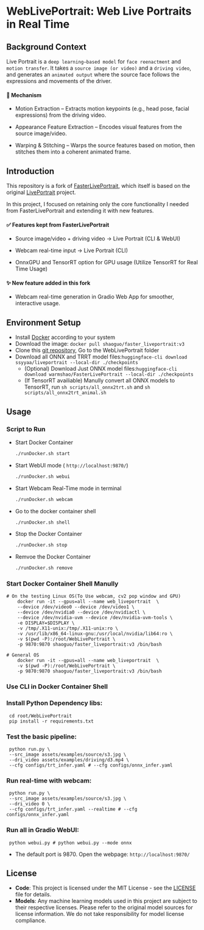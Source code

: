 # WebLivePortrait: Web Live Portraits in Real Time

## Background Context
Live Portrait is a `deep learning–based model` for `face reenactment` and `motion transfer`.
It takes a `source image (or video)` and a `driving video`, and generates an `animated output` where the source face follows the expressions and movements of the driver.

#### 🧩 Mechanism

- Motion Extraction – Extracts motion keypoints (e.g., head pose, facial expressions) from the driving video.

- Appearance Feature Extraction – Encodes visual features from the source image/video.

- Warping & Stitching – Warps the source features based on motion, then stitches them into a coherent animated frame.

## Introduction
This repository is a fork of [FasterLivePortrait](https://github.com/warmshao/FasterLivePortrait), which itself is based on the original [LivePortrait](https://github.com/KwaiVGI/LivePortrait) project.

In this project, I focused on retaining only the core functionality I needed from FasterLivePortrait and extending it with new features.

#### ✅ Features kept from FasterLivePortrait

- Source image/video + driving video → Live Portrait (CLI & WebUI)

- Webcam real-time input → Live Portrait (CLI)

- OnnxGPU and TensorRT option for GPU usage (Utilize TensorRT for Real Time Usage)

#### ✨ New feature added in this fork

- Webcam real-time generation in Gradio Web App for smoother, interactive usage.

## Environment Setup
  * Install [Docker](https://docs.docker.com/desktop/install/windows-install/) according to your system
  * Download the image: `docker pull shaoguo/faster_liveportrait:v3`
  * Clone this [git repository](https://github.com/SiyaYan1222/WebLivePortrait.git), Go to the WebLivePortrait folder
  * Download all ONNX and TRRT model files:`huggingface-cli download ssyyaa/liveportrait --local-dir ./checkpoints`
    * (Optional) Download Just ONNX model files:`huggingface-cli download warmshao/FasterLivePortrait --local-dir ./checkpoints`
    * (If TensorRT availiable) Manully convert all ONNX models to TensorRT, run `sh scripts/all_onnx2trt.sh` and `sh scripts/all_onnx2trt_animal.sh`


## Usage

### Script to Run
  * Start Docker Container
    ```sh
    ./runDocker.sh start
    ```
  * Start WebUI mode ( `http://localhost:9870/`)
    ```sh
    ./runDocker.sh webui
    ```
  * Start Webcam Real-Time mode in terminal
    ```sh
    ./runDocker.sh webcam
    ```
  * Go to the docker container shell
    ```sh
    ./runDocker.sh shell
    ```
  * Stop the Docker Container
    ```sh
    ./runDocker.sh stop
    ```
  * Remvoe the Docker Container
    ```sh
    ./runDocker.sh remove
    ```

### Start Docker Container Shell Manully
  ```shell
  # On the testing Linux OS(To Use webcam, cv2 pop window and GPU)
      docker run -it --gpus=all --name web_liveportrait  \
      --device /dev/video0 --device /dev/video1 \
      --device /dev/nvidia0 --device /dev/nvidiactl \
      --device /dev/nvidia-uvm --device /dev/nvidia-uvm-tools \
      -e DISPLAY=$DISPLAY \
      -v /tmp/.X11-unix:/tmp/.X11-unix:ro \
      -v /usr/lib/x86_64-linux-gnu:/usr/local/nvidia/lib64:ro \
      -v $(pwd -P):/root/WebLivePortrait \
      -p 9870:9870 shaoguo/faster_liveportrait:v3 /bin/bash
  ```
  ```shell
  # General OS
      docker run -it --gpus=all --name web_liveportrait  \
      -v $(pwd -P):/root/WebLivePortrait \
      -p 9870:9870 shaoguo/faster_liveportrait:v3 /bin/bash
  ```

### Use CLI in Docker Container Shell

### Install Python Dependency libs:
  ```shell
   cd root/WebLivePortrait 
   pip install -r requirements.txt
  ```
### Test the basic pipeline:
  ```shell
   python run.py \
   --src_image assets/examples/source/s3.jpg \
   --dri_video assets/examples/driving/d3.mp4 \
   --cfg configs/trt_infer.yaml # --cfg configs/onnx_infer.yaml
  ```
### Run real-time with webcam:
  ```shell
   python run.py \
   --src_image assets/examples/source/s3.jpg \
   --dri_video 0 \
   --cfg configs/trt_infer.yaml --realtime # --cfg configs/onnx_infer.yaml
  ```
### Run all in Gradio WebUI:
  ```shell
   python webui.py # python webui.py --mode onnx
  ```
  * The default port is 9870. Open the webpage: `http://localhost:9870/`



## License

- **Code**: This project is licensed under the MIT License - see the [LICENSE](LICENSE) file for details.
- **Models**: Any machine learning models used in this project are subject to their respective licenses. Please refer to the original model sources for license information. We do not take responsibility for model license compliance.



